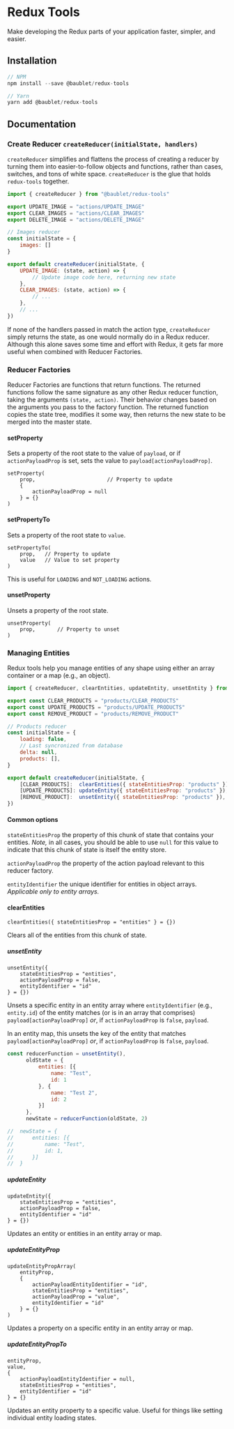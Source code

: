# Redux Tools

Make developing the Redux parts of your application faster, simpler, and easier.

## Installation

```js
// NPM
npm install --save @baublet/redux-tools

// Yarn
yarn add @baublet/redux-tools
```

## Documentation

### Create Reducer `createReducer(initialState, handlers)`

`createReducer` simplifies and flattens the process of creating a reducer by turning them into easier-to-follow objects and functions, rather than cases, switches, and tons of white space. `createReducer` is the glue that holds `redux-tools` together.

```js
import { createReducer } from "@baublet/redux-tools"

export UPDATE_IMAGE = "actions/UPDATE_IMAGE"
export CLEAR_IMAGES = "actions/CLEAR_IMAGES"
export DELETE_IMAGE = "actions/DELETE_IMAGE"

// Images reducer
const initialState = {
    images: []
}

export default createReducer(initialState, {
    UPDATE_IMAGE: (state, action) => {
        // Update image code here, returning new state
    },
    CLEAR_IMAGES: (state, action) => {
        // ...
    },
    // ...
})
```

If none of the handlers passed in match the action type, `createReducer` simply returns the state, as one would normally do in a Redux reducer. Although this alone saves some time and effort with Redux, it gets far more useful when combined with Reducer Factories.

### Reducer Factories

Reducer Factories are functions that return functions. The returned functions follow the same signature as any other Redux reducer function, taking the arguments `(state, action)`. Their behavior changes based on the arguments you pass to the factory function. The returned function copies the state tree, modifies it some way, then returns the new state to be merged into the master state.

#### setProperty

Sets a property of the root state to the value of `payload`, or if `actionPayloadProp` is set, sets the value to `payload[actionPayloadProp]`.

```
setProperty(
    prop,                       // Property to update
    {
        actionPayloadProp = null
    } = {}
)
```

#### setPropertyTo

Sets a property of the root state to `value`.

```
setPropertyTo(
    prop,   // Property to update
    value   // Value to set property
)
```

This is useful for `LOADING` and `NOT_LOADING` actions.

#### unsetProperty

Unsets a property of the root state.

```
unsetProperty(
    prop,       // Property to unset
)
```

### Managing Entities

Redux tools help you manage entities of any shape using either an array container or a map (e.g., an object).

```js
import { createReducer, clearEntities, updateEntity, unsetEntity } from "@baublet/redux-tools"

export const CLEAR_PRODUCTS = "products/CLEAR_PRODUCTS"
export const UPDATE_PRODUCTS = "products/UPDATE_PRODUCTS"
export const REMOVE_PRODUCT = "products/REMOVE_PRODUCT"

// Products reducer
const initialState = {
    loading: false,
    // Last syncronized from database
    delta: null,
    products: [],
}

export default createReducer(initialState, {
    [CLEAR_PRODUCTS]:  clearEntities({ stateEntitiesProp: "products" }),
    [UPDATE_PRODUCTS]: updateEntity({ stateEntitiesProp: "products" }),
    [REMOVE_PRODUCT]:  unsetEntity({ stateEntitiesProp: "products" }),
})
```

#### Common options

`stateEntitiesProp` the property of this chunk of state that contains your entities. *Note,* in all cases, you should be able to use `null` for this value to indicate that this chunk of state is itself the entity store.

`actionPayloadProp` the property of the action payload relevant to this reducer factory.

`entityIdentifier` the unique identifier for entities in object arrays. *Applicable only to entity arrays.*

#### clearEntities

```
clearEntities({ stateEntitiesProp = "entities" } = {})
```

Clears all of the entities from this chunk of state.

##### unsetEntity

```
unsetEntity({
    stateEntitiesProp = "entities",
    actionPayloadProp = false,
    entityIdentifier = "id"
} = {})
```

Unsets a specific entity in an entity array where `entityIdentifier` (e.g., `entity.id`) of the entity matches (or is in an array that comprises) `payload[actionPayloadProp]` _or_, if `actionPayloadProp` is `false`, `payload`.

In an entity map, this unsets the key of the entity that matches `payload[actionPayloadProp]` _or_, if `actionPayloadProp` is `false`, `payload`.

```js
const reducerFunction = unsetEntity(),
      oldState = {
          entities: [{
              name: "Test",
              id: 1
          }, {
              name: "Test 2",
              id: 2
          }]
      },
      newState = reducerFunction(oldState, 2)

//  newState = {
//      entities: [{
//          name: "Test",
//          id: 1,
//      }]
//  }
```

##### updateEntity

```
updateEntity({
    stateEntitiesProp = "entities",
    actionPayloadProp = false,
    entityIdentifier = "id"
} = {})
```

Updates an entity or entities in an entity array or map.

##### updateEntityProp

```
updateEntityPropArray(
    entityProp,
    {
        actionPayloadEntityIdentifier = "id",
        stateEntitiesProp = "entities",
        actionPayloadProp = "value",
        entityIdentifier = "id"
    } = {}
)
```

Updates a property on a specific entity in an entity array or map.

##### updateEntityPropTo

```
entityProp,
value,
{
    actionPayloadEntityIdentifier = null,
    stateEntitiesProp = "entities",
    entityIdentifier = "id"
} = {}
```

Updates an entity property to a specific value. Useful for things like setting individual entity loading states.
